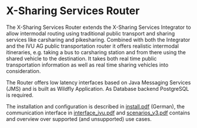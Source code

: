 # X-Sharing Services Router
The X-Sharing Services Router extends the X-Sharing Services Integrator to allow intermodal routing using traditional public transport and sharing services like carsharing and pikesharing. Combined with both the Integrator and the IVU AG public transportation router it offers realistic intermodal itineraries, e.g. taking a bus to carsharing station and from there using the shared vehicle to the destination. It takes both real time public transportation information as well as real time sharing vehicles into consideration.

The Router offers low latency interfaces based on Java Messaging Services (JMS) and is built as Wildfly Application. As Database backend PostgreSQL is required.

The installation and configuration is described in [install.pdf](documentation/install.pdf) (German), the communication interface in [interface_ivu.pdf](documentation/interface_ivu.pdf) and [scenarios_v3.pdf](documentation/scenarios_v3.pdf) contains and overview over supported (and unsupported) use cases.
